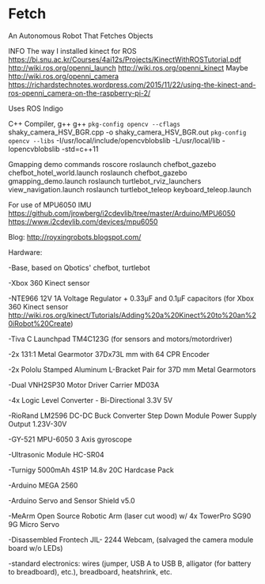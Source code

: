 # Fetch
An Autonomous Robot That Fetches Objects




INFO
The way I installed kinect for ROS
https://bi.snu.ac.kr/Courses/4ai12s/Projects/KinectWithROSTutorial.pdf
http://wiki.ros.org/openni_launch
http://wiki.ros.org/openni_kinect
Maybe http://wiki.ros.org/openni_camera
https://richardstechnotes.wordpress.com/2015/11/22/using-the-kinect-and-ros-openni_camera-on-the-raspberry-pi-2/

Uses ROS Indigo


C++ Compiler, g++
g++ `pkg-config opencv --cflags` shaky_camera_HSV_BGR.cpp -o shaky_camera_HSV_BGR.out `pkg-config opencv --libs` -I/usr/local/include/opencvblobslib -L/usr/local/lib -lopencvblobslib -std=c++11


Gmapping demo commands
roscore
roslaunch chefbot_gazebo chefbot_hotel_world.launch
roslaunch chefbot_gazebo gmapping_demo.launch
roslaunch turtlebot_rviz_launchers view_navigation.launch
roslaunch turtlebot_teleop keyboard_teleop.launch


For use of MPU6050 IMU
https://github.com/jrowberg/i2cdevlib/tree/master/Arduino/MPU6050
https://www.i2cdevlib.com/devices/mpu6050


Blog:
http://royxingrobots.blogspot.com/


Hardware:

-Base, based on Qbotics' chefbot, turtlebot

-Xbox 360 Kinect sensor

-NTE966 12V 1A Voltage Regulator + 0.33μF and 0.1μF capacitors (for Xbox 360 Kinect sensor http://wiki.ros.org/kinect/Tutorials/Adding%20a%20Kinect%20to%20an%20iRobot%20Create)

-Tiva C Launchpad TM4C123G (for sensors and motors/motordriver)

-2x 131:1 Metal Gearmotor 37Dx73L mm with 64 CPR Encoder

-2x Pololu Stamped Aluminum L-Bracket Pair for 37D mm Metal Gearmotors

-Dual VNH2SP30 Motor Driver Carrier MD03A

-4x Logic Level Converter - Bi-Directional 3.3V 5V

-RioRand LM2596 DC-DC Buck Converter Step Down Module Power Supply Output 1.23V-30V

-GY-521 MPU-6050 3 Axis gyroscope

-Ultrasonic Module HC-SR04

-Turnigy 5000mAh 4S1P 14.8v 20C Hardcase Pack

-Arduino MEGA 2560

-Arduino Servo and Sensor Shield v5.0

-MeArm Open Source Robotic Arm (laser cut wood) w/ 4x TowerPro SG90 9G Micro Servo

-Disassembled Frontech JIL- 2244 Webcam, (salvaged the camera module board w/o LEDs)

-standard electronics: wires (jumper, USB A to USB B, alligator (for battery to breadboard), etc.), breadboard, heatshrink, etc.

